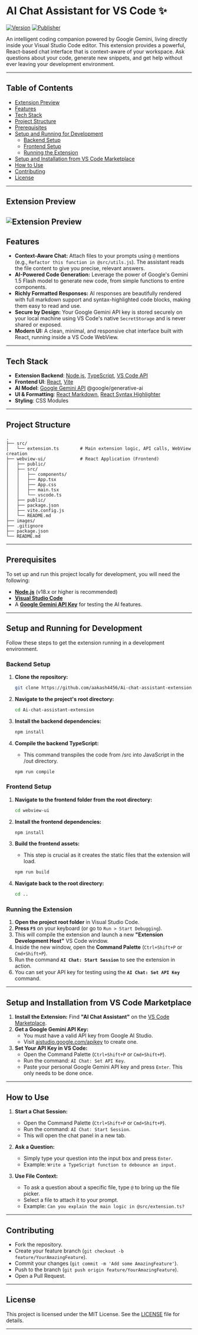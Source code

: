 # AI Chat Assistant for VS Code ✨

[![Version](https://img.shields.io/badge/Version-1.0.1-blue.svg)](https://marketplace.visualstudio.com/)
[![Publisher](https://img.shields.io/badge/Publisher-aakash4456-purple.svg)](https://marketplace.visualstudio.com/items?itemName=aakashPalBhu.ai-chat-assistant)

An intelligent coding companion powered by Google Gemini, living directly inside your Visual Studio Code editor. This extension provides a powerful, React-based chat interface that is context-aware of your workspace. Ask questions about your code, generate new snippets, and get help without ever leaving your development environment.

---

## Table of Contents

- [Extension Preview](#extensionPreview)
- [Features](#features)
- [Tech Stack](#tech-stack)
- [Project Structure](#project-structure)
- [Prerequisites](#prerequisites)
- [Setup and Running for Development](#setup-and-running-for-development)
  - [Backend Setup](#backend-setup)
  - [Frontend Setup](#frontend-setup)
  - [Running the Extension](#running-the-extension)
- [Setup and Installation from VS Code Marketplace](#setup-and-installation-from-vs-code-marketplace)
- [How to Use](#how-to-use)
- [Contributing](#contributing)
- [License](#license)
---

## Extension Preview

![Extension Preview](images/screenshot.png)
---

## Features

*   **Context-Aware Chat:** Attach files to your prompts using `@` mentions (e.g., `Refactor this function in @src/utils.js`). The assistant reads the file content to give you precise, relevant answers.
*   **AI-Powered Code Generation:** Leverage the power of Google's Gemini 1.5 Flash model to generate new code, from simple functions to entire components.
*   **Richly Formatted Responses:** AI responses are beautifully rendered with full markdown support and syntax-highlighted code blocks, making them easy to read and use.
*   **Secure by Design:** Your Google Gemini API key is stored securely on your local machine using VS Code's native `SecretStorage` and is never shared or exposed.
*   **Modern UI:** A clean, minimal, and responsive chat interface built with React, running inside a VS Code WebView.
---

## Tech Stack

- **Extension Backend**: [Node.js](https://nodejs.org/), [TypeScript](https://www.typescriptlang.org/), [VS Code API](https://code.visualstudio.com/api)
- **Frontend UI**: [React](https://react.dev/), [Vite](https://vitejs.dev/)
- **AI Model**: [Google Gemini API](https://ai.google.dev/) @google/generative-ai
- **UI & Formatting**: [React Markdown](https://github.com/remarkjs/react-markdown), [React Syntax Highlighter](https://github.com/react-syntax-highlighter/react-syntax-highlighter)
- **Styling**: CSS Modules
---

## Project Structure

```
.
├── src/                    
│   └── extension.ts        # Main extension logic, API calls, WebView creation
├── webview-ui/             # React Application (Frontend)
│   ├── public/
│   ├── src/
│   │   ├── components/
│   │   ├── App.tsx
│   │   ├── App.css
│   │   ├── main.tsx
│   │   └── vscode.ts
│   ├── public/
│   ├── package.json
│   ├── vite.config.js
│   └── README.md
├── images/
├── .gitignore
├── package.json
└── README.md
```
---

## Prerequisites

To set up and run this project locally for development, you will need the following:

*   [**Node.js**](https://nodejs.org/en/download/) (v18.x or higher is recommended)
*   [**Visual Studio Code**](https://code.visualstudio.com/download)
*   A [**Google Gemini API Key**](https://aistudio.google.com/apikey) for testing the AI features.
---

## Setup and Running for Development

Follow these steps to get the extension running in a development environment.

### Backend Setup

1.  **Clone the repository:**
    ```bash
    git clone https://github.com/aakash4456/Ai-chat-assistant-extension.git
    ```

2.  **Navigate to the project's root directory:**
    ```bash
    cd Ai-chat-assistant-extension
    ```

3.  **Install the backend dependencies:**
    ```bash
    npm install
    ```

4.  **Compile the backend TypeScript:**
    * This command transpiles the code from /src into JavaScript in the /out directory.
    ```bash
    npm run compile
    ```


### Frontend Setup

1.  **Navigate to the frontend folder from the root directory:**
    ```bash
    cd webview-ui
    ```

2.  **Install the frontend dependencies:**
    ```bash
    npm install
    ```

3.  **Build the frontend assets:**
    *   This step is crucial as it creates the static files that the extension will load.
    ```bash
    npm run build
    ```

4.  **Navigate back to the root directory:**
    ```bash
    cd ..
    ```

### Running the Extension

1.  **Open the project root folder** in Visual Studio Code.
2.  **Press `F5`** on your keyboard (or go to `Run > Start Debugging`).
3.  This will compile the extension and launch a new **"Extension Development Host"** VS Code window.
4.  Inside the new window, open the **Command Palette** (`Ctrl+Shift+P` or `Cmd+Shift+P`).
5.  Run the command **`AI Chat: Start Session`** to see the extension in action.
6.  You can set your API key for testing using the **`AI Chat: Set API Key`** command.
---

## Setup and Installation from VS Code Marketplace

1.  **Install the Extension:** Find **"AI Chat Assistant"** on the [VS Code Marketplace](https://marketplace.visualstudio.com/).
2.  **Get a Google Gemini API Key:**
    *   You must have a valid API key from Google AI Studio.
    *   Visit [aistudio.google.com/apikey](https://aistudio.google.com/apikey) to create one.
3.  **Set Your API Key in VS Code:**
    *   Open the Command Palette (`Ctrl+Shift+P` or `Cmd+Shift+P`).
    *   Run the command: `AI Chat: Set API Key`.
    *   Paste your personal Google Gemini API key and press `Enter`. This only needs to be done once.
---

## How to Use

1.  **Start a Chat Session:**
    *   Open the Command Palette (`Ctrl+Shift+P` or `Cmd+Shift+P`).
    *   Run the command: `AI Chat: Start Session`.
    *   This will open the chat panel in a new tab.

2.  **Ask a Question:**
    *   Simply type your question into the input box and press `Enter`.
    *   Example: `Write a TypeScript function to debounce an input.`

3.  **Use File Context:**
    *   To ask a question about a specific file, type `@` to bring up the file picker.
    *   Select a file to attach it to your prompt.
    *   Example: `Can you explain the main logic in @src/extension.ts?`
---

## Contributing

*   Fork the repository.
*   Create your feature branch (`git checkout -b feature/YourAmazingFeature`).
*   Commit your changes (`git commit -m 'Add some AmazingFeature'`).
*   Push to the branch (`git push origin feature/YourAmazingFeature`).
*   Open a Pull Request.
---

## License

This project is licensed under the MIT License. See the [LICENSE](LICENSE) file for details.

---